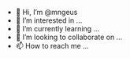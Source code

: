 - 👋 Hi, I’m @mngeus
- 👀 I’m interested in ...
- 🌱 I’m currently learning ...
- 💞️ I’m looking to collaborate on ...
- 📫 How to reach me ...

<!---
mngeus/mngeus is a ✨ special ✨ repository because its `README.md` (this file) appears on your GitHub profile.
You can click the Preview link to take a look at your changes.
--->
